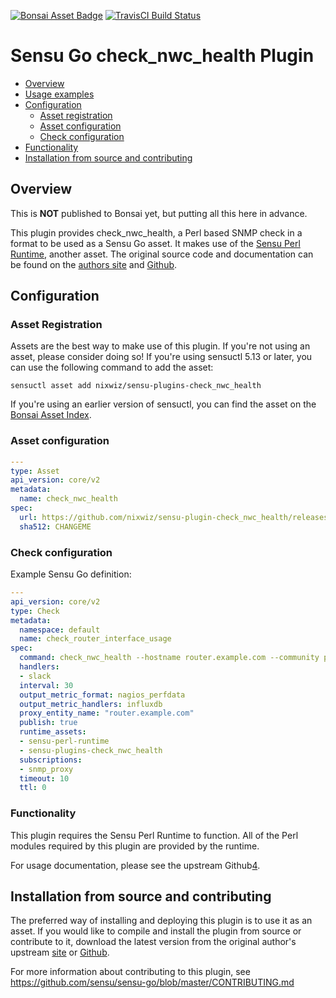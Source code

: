 
[![Bonsai Asset Badge](https://img.shields.io/badge/Bonsai-Download%20Me-brightgreen.svg?colorB=89C967&logo=sensu)](https://bonsai.sensu.io/assets/nixwiz/sensu-plugins-check_nwc_health) [![TravisCI Build Status](https://travis-ci.org/nixwiz/sensu-plugins-check_nwc-health.svg?branch=master)
](https://travis-ci.org/nixwiz/sensu-plugins-check_nwc-health)

# Sensu Go check_nwc_health Plugin

- [Overview](#overview)
- [Usage examples](#usage-examples)
- [Configuration](#configuration)
  - [Asset registration](#asset-registration)
  - [Asset configuration](#asset-configuration)
  - [Check configuration](#resource-configuration)
- [Functionality](#functionality)
- [Installation from source and contributing](#installation-from-source-and-contributing)

## Overview

This is **NOT** published to Bonsai yet, but putting all this here in advance.

This plugin provides check_nwc_health, a Perl based SNMP check in a format to be used as a Sensu Go asset.  It makes use of the [Sensu Perl Runtime][5], another asset.  The original source code and documentation can be found on the [authors site][3] and [Github][4].

## Configuration

### Asset Registration

Assets are the best way to make use of this plugin. If you're not using an asset, please consider doing so! If you're using sensuctl 5.13 or later, you can use the following command to add the asset: 

`sensuctl asset add nixwiz/sensu-plugins-check_nwc_health`

If you're using an earlier version of sensuctl, you can find the asset on the [Bonsai Asset Index](https://bonsai.sensu.io/assets/nixwiz/sensu-plugins-check_nwc_health).

### Asset configuration

```yml
---
type: Asset
api_version: core/v2
metadata:
  name: check_nwc_health
spec:
  url: https://github.com/nixwiz/sensu-plugin-check_nwc_health/releases/
  sha512: CHANGEME
```

### Check configuration

Example Sensu Go definition:

```yml
---
api_version: core/v2
type: Check
metadata:
  namespace: default
  name: check_router_interface_usage
spec:
  command: check_nwc_health --hostname router.example.com --community public --mode interface-usage --multiline --morphperfdata ' '=''
  handlers:
  - slack
  interval: 30
  output_metric_format: nagios_perfdata
  output_metric_handlers: influxdb
  proxy_entity_name: "router.example.com"
  publish: true
  runtime_assets:
  - sensu-perl-runtime
  - sensu-plugins-check_nwc_health
  subscriptions:
  - snmp_proxy
  timeout: 10
  ttl: 0
```

### Functionality

This plugin requires the Sensu Perl Runtime to function.  All of the Perl modules required by this plugin are provided by the runtime.

For usage documentation, please see the upstream Github[4].

## Installation from source and contributing

The preferred way of installing and deploying this plugin is to use it as an asset. If you would like to compile and install the plugin from source or contribute to it, download the latest version from the original author's upstream [site][3] or [Github][4].

For more information about contributing to this plugin, see https://github.com/sensu/sensu-go/blob/master/CONTRIBUTING.md

[1]: https://github.com/nixwiz/sensu-plugin-check_nwc_health/releases
[2]: #asset-registration
[3]: https://labs.consol.de/nagios/check_nwc_health/index.html
[4]: https://github.com/lausser/check_nwc_health
[5]: https://bonsai.sensu.io/nixwiz/sensu-perl-runtime
